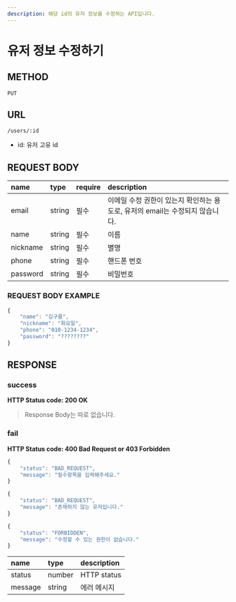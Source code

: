 ```yaml
---
description: 해당 id의 유저 정보를 수정하는 API입니다.
---
```


# 유저 정보 수정하기

## METHOD

```text
PUT
```

## URL

```text
/users/:id
```

* id: 유저 고유 id

## REQUEST BODY

| name | type | require | description |
| :--- | :--- | :--- | :--- |
| email | string | 필수 | 이메일 수정 권한이 있는지 확인하는 용도로, 유저의 email는 수정되지 않습니다. |
| name | string | 필수 | 이름 |
| nickname | string | 필수 | 별명 |
| phone | string | 필수 | 핸드폰 번호 |
| password | string | 필수 | 비밀번호 |

### REQUEST BODY EXAMPLE

```javascript
{
    "name": "김구름",
    "nickname": "화요일",
    "phone": "010-1234-1234",
    "password": "????????"
}
```

## RESPONSE

### success

**HTTP Status code: 200 OK**

> Response Body는 따로 없습니다.

### fail

**HTTP Status code: 400 Bad Request or 403 Forbidden**

```javascript
{
    "status": "BAD_REQUEST",
    "message": "필수항목을 입력해주세요."
}
```

```javascript
{
    "status": "BAD_REQUEST",
    "message": "존재하지 않는 유저입니다."
}
```

```javascript
{
    "status": "FORBIDDEN",
    "message": "수정할 수 있는 권한이 없습니다."
}
```

| name | type | description |
| :--- | :--- | :--- |
| status | number | HTTP status |
| message | string | 에러 메시지 |


